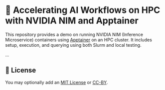 # 🚀 Accelerating AI Workflows on HPC with NVIDIA NIM and Apptainer

This repository provides a demo on running NVIDIA NIM (Inference Microservice) containers using [Apptainer](https://apptainer.org/) on an HPC cluster. It includes setup, execution, and querying using both Slurm and local testing.

...

## 📄 License

You may optionally add an [MIT License](https://choosealicense.com/licenses/mit/) or [CC-BY](https://creativecommons.org/licenses/by/4.0/).
